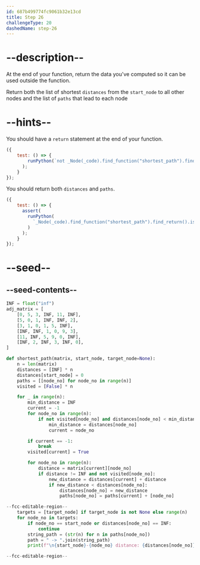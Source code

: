 ```yaml
---
id: 687b499774fc9061b32e13cd
title: Step 26
challengeType: 20
dashedName: step-26
---
```


# --description--

At the end of your function, return the data you've computed so it can be used outside the function.

Return both the list of shortest `distances` from the `start_node` to all other nodes and the list of `paths` that lead to each node

# --hints--

You should have a `return` statement at the end of your function.

```js
({
    test: () => {
        runPython(`not _Node(_code).find_function("shortest_path").find_return().is_empty()`
      );
    }
});
```

You should return both `distances` and `paths`.

```js
({
    test: () => {
      assert(
        runPython(
          `_Node(_code).find_function("shortest_path").find_return().is_equivalent("return distances, paths")`
        )
      );
    }
});
```

# --seed--

## --seed-contents--

```py
INF = float("inf")
adj_matrix = [
    [0, 5, 3, INF, 11, INF],
    [5, 0, 1, INF, INF, 2],
    [3, 1, 0, 1, 5, INF],
    [INF, INF, 1, 0, 9, 3],
    [11, INF, 5, 9, 0, INF],
    [INF, 2, INF, 3, INF, 0],
]

def shortest_path(matrix, start_node, target_node=None):
    n = len(matrix)
    distances = [INF] * n
    distances[start_node] = 0
    paths = [[node_no] for node_no in range(n)]
    visited = [False] * n

    for _ in range(n):
        min_distance = INF
        current = -1
        for node_no in range(n):
            if not visited[node_no] and distances[node_no] < min_distance:
                min_distance = distances[node_no]
                current = node_no

        if current == -1:
            break
        visited[current] = True

        for node_no in range(n):
            distance = matrix[current][node_no]
            if distance != INF and not visited[node_no]:
                new_distance = distances[current] + distance
                if new_distance < distances[node_no]:
                    distances[node_no] = new_distance
                    paths[node_no] = paths[current] + [node_no]

--fcc-editable-region--
    targets = [target_node] if target_node is not None else range(n)
    for node_no in targets:
        if node_no == start_node or distances[node_no] == INF:
            continue
        string_path = (str(n) for n in paths[node_no])
        path = " -> ".join(string_path)
        print(f"\n{start_node}-{node_no} distance: {distances[node_no]}\nPath: {path}")

--fcc-editable-region--
```
